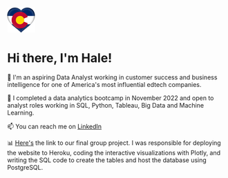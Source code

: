 ![cf](cf.png)

# Hi there, I'm Hale! 

👔 I'm an aspiring Data Analyst working in customer success and business intelligence for one of America's most influential edtech companies.  

🎯 I completed a data analytics bootcamp in November 2022 and open to analyst roles working in SQL, Python, Tableau, Big Data and Machine Learning.  

📫 You can reach me on [LinkedIn](https://www.linkedin.com/in/halesoyster/)

📊 [Here's](https://b-team-final.herokuapp.com/) the link to our final group project.  I was responsible for deploying the website to Heroku, coding the interactive visualizations with Plotly, and writing the SQL code to create the tables and host the database using PostgreSQL.  
